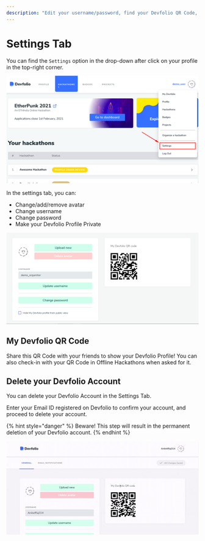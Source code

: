```yaml
---
description: "Edit your username/password, find your Devfolio QR Code, make your profile private, delete your Devfolio Account \U0001F527"
---
```


# Settings Tab

You can find the `Settings` option in the drop-down after click on your profile in the top-right corner.

![](../../.gitbook/assets/image%20%2892%29.png)

In the settings tab, you can:

* Change/add/remove avatar
* Change username
* Change password
* Make your Devfolio Profile Private

![](../../.gitbook/assets/image%20%2891%29.png)

## **My Devfolio QR Code**

Share this QR Code with your friends to show your Devfolio Profile! You can also check-in with your QR Code in Offline Hackathons when asked for it.

## Delete your Devfolio Account

You can delete your Devfolio Account in the Settings Tab.

Enter your Email ID registered on Devfolio to confirm your account, and proceed to delete your account.

{% hint style="danger" %}
Beware! This step will result in the permanent deletion of your Devfolio account.
{% endhint %}

![](../../.gitbook/assets/ezgif.com-gif-maker%20%282%29.gif)



